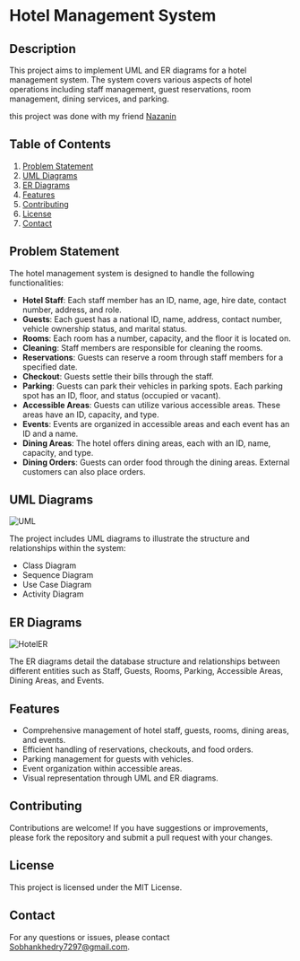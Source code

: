 # Hotel Management System

## Description
This project aims to implement UML and ER diagrams for a hotel management system. The system covers various aspects of hotel operations including staff management, guest reservations, room management, dining services, and parking.

this project was done with my friend [Nazanin](https://github.com/NazaninNiazi)

## Table of Contents
1. [Problem Statement](#problem-statement)
2. [UML Diagrams](#uml-diagrams)
3. [ER Diagrams](#er-diagrams)
4. [Features](#features)
5. [Contributing](#contributing)
6. [License](#license)
7. [Contact](#contact)

## Problem Statement
The hotel management system is designed to handle the following functionalities:
- **Hotel Staff**: Each staff member has an ID, name, age, hire date, contact number, address, and role.
- **Guests**: Each guest has a national ID, name, address, contact number, vehicle ownership status, and marital status.
- **Rooms**: Each room has a number, capacity, and the floor it is located on.
- **Cleaning**: Staff members are responsible for cleaning the rooms.
- **Reservations**: Guests can reserve a room through staff members for a specified date.
- **Checkout**: Guests settle their bills through the staff.
- **Parking**: Guests can park their vehicles in parking spots. Each parking spot has an ID, floor, and status (occupied or vacant).
- **Accessible Areas**: Guests can utilize various accessible areas. These areas have an ID, capacity, and type.
- **Events**: Events are organized in accessible areas and each event has an ID and a name.
- **Dining Areas**: The hotel offers dining areas, each with an ID, name, capacity, and type.
- **Dining Orders**: Guests can order food through the dining areas. External customers can also place orders.

## UML Diagrams
![UML](https://github.com/user-attachments/assets/97af10a8-c301-411d-91ce-958c92f01446)



The project includes UML diagrams to illustrate the structure and relationships within the system:
- Class Diagram
- Sequence Diagram
- Use Case Diagram
- Activity Diagram

## ER Diagrams

![HotelER](https://github.com/user-attachments/assets/53b68e57-a2ca-448b-88ac-e9cbac499b97)


The ER diagrams detail the database structure and relationships between different entities such as Staff, Guests, Rooms, Parking, Accessible Areas, Dining Areas, and Events.

## Features
- Comprehensive management of hotel staff, guests, rooms, dining areas, and events.
- Efficient handling of reservations, checkouts, and food orders.
- Parking management for guests with vehicles.
- Event organization within accessible areas.
- Visual representation through UML and ER diagrams.

## Contributing
Contributions are welcome! If you have suggestions or improvements, please fork the repository and submit a pull request with your changes.

## License
This project is licensed under the MIT License.

## Contact
For any questions or issues, please contact [Sobhankhedry7297@gmail.com](mailto:your-email@example.com).
